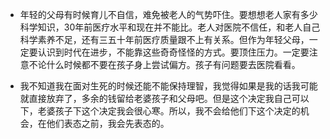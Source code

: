 * 年轻的父母有时候育儿不自信，难免被老人的气势吓住。要想想老人家有多少科学知识，30年前医疗水平和现在并不能比。老人对医院不信任，和老人自己科学素养不足，还有三五十年前医疗质量跟不上有关系。但作为年轻父母，一定要认识到时代在进步，不能靠这些奇奇怪怪的方式。要顶住压力。一定要注意不论什么时候都不要在孩子身上尝试偏方。孩子有问题要去医院看看。

* 我不知道我在面对生死的时候还能不能保持理智，我觉得如果是我的话我可能就直接放弃了，多余的钱留给老婆孩子和父母吧。但是这个决定我自己可以下，老婆孩子下这个决定我会很心寒。所以，我不会给他们下这个决定的机会，在他们表态之前，我会先表态的。